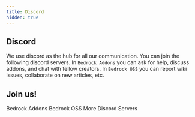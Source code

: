 ```yaml
---
title: Discord
hidden: true
---
```


## Discord

We use discord as the hub for all our communication. You can join the following discord servers. In `Bedrock Addons` you can ask for help, discuss addons, and chat with fellow creators. In `Bedrock OSS` you can report wiki issues, collaborate on new articles, etc.

## Join us!

<BButton color="blue" link="https://discord.gg/46JUdQb">Bedrock Addons</BButton>
<BButton color="blue" link="https://discord.gg/XjV87YN">Bedrock OSS</BButton>
<BButton color="blue" link="/knowledge/useful-links#discord-links">More Discord Servers</BButton>

